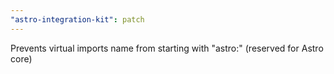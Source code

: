```yaml
---
"astro-integration-kit": patch
---
```


Prevents virtual imports name from starting with "astro:" (reserved for Astro core)
